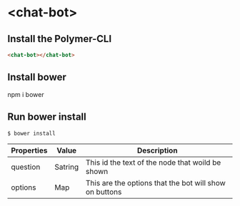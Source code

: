 # \<chat-bot\>

## Install the Polymer-CLI

```html
<chat-bot></chat-bot>
```

## Install bower
npm i bower

## Run bower install

```
$ bower install
```

|Properties     | Value     | Description                                           |
|-----------    |-----------|-------------------------------------------------------|
|question       |Satring    |This id the text of the node that woild be shown       |
|options        |Map        |This are the options that the bot will show on buttons |
